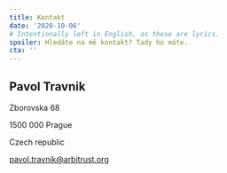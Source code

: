 ```yaml
---
title: Kontakt
date: '2020-10-06'
# Intentionally left in English, as these are lyrics.
spoiler: Hledáte na mě kontakt? Tady ho máte.
cta: ''
---
```


## Pavol Travnik

Zborovska 68

1500 000 Prague

Czech republic

[pavol.travnik@arbitrust.org](mailto:pavol.travnik@arbitrust.org)
